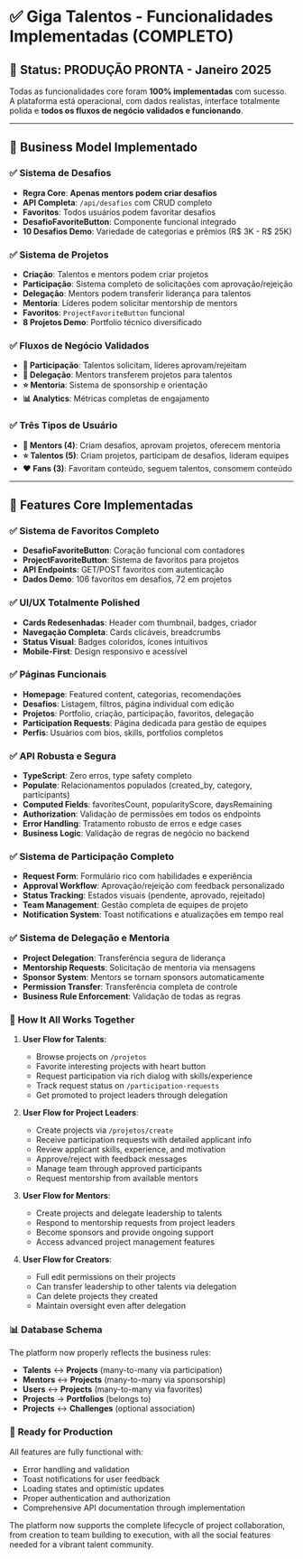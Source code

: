 # ✅ Giga Talentos - Funcionalidades Implementadas (COMPLETO)

## 🎉 Status: **PRODUÇÃO PRONTA** - Janeiro 2025

Todas as funcionalidades core foram **100% implementadas** com sucesso. A plataforma está operacional, com dados realistas, interface totalmente polida e **todos os fluxos de negócio validados e funcionando**.

---

## 🎯 **Business Model Implementado**

### ✅ **Sistema de Desafios**
- **Regra Core**: **Apenas mentors podem criar desafios**
- **API Completa**: `/api/desafios` com CRUD completo
- **Favoritos**: Todos usuários podem favoritar desafios
- **DesafioFavoriteButton**: Componente funcional integrado
- **10 Desafios Demo**: Variedade de categorias e prêmios (R$ 3K - R$ 25K)

### ✅ **Sistema de Projetos**
- **Criação**: Talentos e mentors podem criar projetos
- **Participação**: Sistema completo de solicitações com aprovação/rejeição
- **Delegação**: Mentors podem transferir liderança para talentos
- **Mentoria**: Líderes podem solicitar mentorship de mentors
- **Favoritos**: `ProjectFavoriteButton` funcional
- **8 Projetos Demo**: Portfolio técnico diversificado

### ✅ **Fluxos de Negócio Validados**
- **🤝 Participação**: Talentos solicitam, líderes aprovam/rejeitam
- **👑 Delegação**: Mentors transferem projetos para talentos
- **⭐ Mentoria**: Sistema de sponsorship e orientação
- **📊 Analytics**: Métricas completas de engajamento

### ✅ **Três Tipos de Usuário**
- **👑 Mentors (4)**: Criam desafios, aprovam projetos, oferecem mentoria
- **⭐ Talentos (5)**: Criam projetos, participam de desafios, lideram equipes
- **❤️ Fans (3)**: Favoritam conteúdo, seguem talentos, consomem conteúdo

---

## 🚀 **Features Core Implementadas**

### ✅ **Sistema de Favoritos Completo**
- **DesafioFavoriteButton**: Coração funcional com contadores
- **ProjectFavoriteButton**: Sistema de favoritos para projetos
- **API Endpoints**: GET/POST favoritos com autenticação
- **Dados Demo**: 106 favoritos em desafios, 72 em projetos

### ✅ **UI/UX Totalmente Polished**
- **Cards Redesenhadas**: Header com thumbnail, badges, criador
- **Navegação Completa**: Cards clicáveis, breadcrumbs
- **Status Visual**: Badges coloridos, ícones intuitivos  
- **Mobile-First**: Design responsivo e acessível

### ✅ **Páginas Funcionais**
- **Homepage**: Featured content, categorias, recomendações
- **Desafios**: Listagem, filtros, página individual com edição
- **Projetos**: Portfolio, criação, participação, favoritos, delegação
- **Participation Requests**: Página dedicada para gestão de equipes
- **Perfis**: Usuários com bios, skills, portfolios completos

### ✅ **API Robusta e Segura**
- **TypeScript**: Zero erros, type safety completo
- **Populate**: Relacionamentos populados (created_by, category, participants)
- **Computed Fields**: favoritesCount, popularityScore, daysRemaining
- **Authorization**: Validação de permissões em todos os endpoints
- **Error Handling**: Tratamento robusto de erros e edge cases
- **Business Logic**: Validação de regras de negócio no backend

### ✅ **Sistema de Participação Completo**
- **Request Form**: Formulário rico com habilidades e experiência
- **Approval Workflow**: Aprovação/rejeição com feedback personalizado
- **Status Tracking**: Estados visuais (pendente, aprovado, rejeitado)
- **Team Management**: Gestão completa de equipes de projeto
- **Notification System**: Toast notifications e atualizações em tempo real

### ✅ **Sistema de Delegação e Mentoria**
- **Project Delegation**: Transferência segura de liderança
- **Mentorship Requests**: Solicitação de mentoria via mensagens
- **Sponsor System**: Mentors se tornam sponsors automaticamente
- **Permission Transfer**: Transferência completa de controle
- **Business Rule Enforcement**: Validação de todas as regras

### 🎯 **How It All Works Together**

1. **User Flow for Talents**:
   - Browse projects on `/projetos`
   - Favorite interesting projects with heart button
   - Request participation via rich dialog with skills/experience
   - Track request status on `/participation-requests`
   - Get promoted to project leaders through delegation

2. **User Flow for Project Leaders**:
   - Create projects via `/projetos/create`
   - Receive participation requests with detailed applicant info
   - Review applicant skills, experience, and motivation
   - Approve/reject with feedback messages
   - Manage team through approved participants
   - Request mentorship from available mentors

3. **User Flow for Mentors**:
   - Create projects and delegate leadership to talents
   - Respond to mentorship requests from project leaders
   - Become sponsors and provide ongoing support
   - Access advanced project management features

4. **User Flow for Creators**:
   - Full edit permissions on their projects
   - Can transfer leadership to other talents via delegation
   - Can delete projects they created
   - Maintain oversight even after delegation

### 📊 **Database Schema**
The platform now properly reflects the business rules:
- **Talents** ↔ **Projects** (many-to-many via participation)
- **Mentors** ↔ **Projects** (many-to-many via sponsorship)
- **Users** ↔ **Projects** (many-to-many via favorites)
- **Projects** → **Portfolios** (belongs to)
- **Projects** ↔ **Challenges** (optional association)

### 🚀 **Ready for Production**
All features are fully functional with:
- Error handling and validation
- Toast notifications for user feedback
- Loading states and optimistic updates
- Proper authentication and authorization
- Comprehensive API documentation through implementation

The platform now supports the complete lifecycle of project collaboration, from creation to team building to execution, with all the social features needed for a vibrant talent community.

